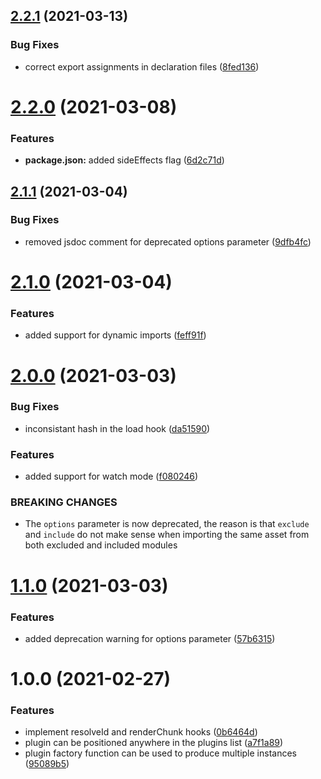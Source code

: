 ## [2.2.1](https://github.com/soufyakoub/rollup-plugin-external-assets/compare/v2.2.0...v2.2.1) (2021-03-13)


### Bug Fixes

* correct export assignments in declaration files ([8fed136](https://github.com/soufyakoub/rollup-plugin-external-assets/commit/8fed136fd9a9e64a50b946ea53066f5a5ad14d73))

# [2.2.0](https://github.com/soufyakoub/rollup-plugin-external-assets/compare/v2.1.1...v2.2.0) (2021-03-08)


### Features

* **package.json:** added sideEffects flag ([6d2c71d](https://github.com/soufyakoub/rollup-plugin-external-assets/commit/6d2c71d911cca1b007c6e3e42bf0b68dba109acd))

## [2.1.1](https://github.com/soufyakoub/rollup-plugin-external-assets/compare/v2.1.0...v2.1.1) (2021-03-04)


### Bug Fixes

* removed jsdoc comment for deprecated options parameter ([9dfb4fc](https://github.com/soufyakoub/rollup-plugin-external-assets/commit/9dfb4fcbe59a7d723d64d79ffabc2aa50d13c20e))

# [2.1.0](https://github.com/soufyakoub/rollup-plugin-external-assets/compare/v2.0.0...v2.1.0) (2021-03-04)


### Features

* added support for dynamic imports ([feff91f](https://github.com/soufyakoub/rollup-plugin-external-assets/commit/feff91f1143153bb042704dda7cb38e02924e6be))

# [2.0.0](https://github.com/soufyakoub/rollup-plugin-external-assets/compare/v1.1.0...v2.0.0) (2021-03-03)


### Bug Fixes

* inconsistant hash in the load hook ([da51590](https://github.com/soufyakoub/rollup-plugin-external-assets/commit/da51590e41c50c30c33ed093aa3add0abf726660))


### Features

* added support for watch mode ([f080246](https://github.com/soufyakoub/rollup-plugin-external-assets/commit/f08024649d84e4762ba59f47169e5a8af32931d0))


### BREAKING CHANGES

* The `options` parameter is now deprecated, the reason
is that `exclude` and `include` do not make sense when importing the same
asset from both excluded and included modules

# [1.1.0](https://github.com/soufyakoub/rollup-plugin-external-assets/compare/v1.0.0...v1.1.0) (2021-03-03)


### Features

* added deprecation warning for options parameter ([57b6315](https://github.com/soufyakoub/rollup-plugin-external-assets/commit/57b6315c5d419b2ae59120086d30ecf21fb41e3a))

# 1.0.0 (2021-02-27)


### Features

* implement resolveId and renderChunk hooks ([0b6464d](https://github.com/soufyakoub/rollup-plugin-external-assets/commit/0b6464da548fb1bb8b29390cc137afc48637053a))
* plugin can be positioned anywhere in the plugins list ([a7f1a89](https://github.com/soufyakoub/rollup-plugin-external-assets/commit/a7f1a89bcca2de430a0d38472e01016e69eb7a6a))
* plugin factory function can be used to produce multiple instances ([95089b5](https://github.com/soufyakoub/rollup-plugin-external-assets/commit/95089b583821e762ec12c0c53771d9a9a20feda9))
